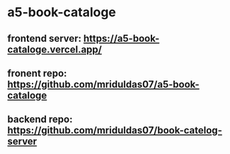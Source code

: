 # a5-book-cataloge

## frontend server: https://a5-book-cataloge.vercel.app/
## fronent repo: https://github.com/mriduldas07/a5-book-cataloge
## backend repo: https://github.com/mriduldas07/book-catelog-server
